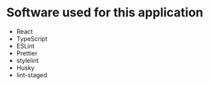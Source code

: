 # Software used for this application
- React
- TypeScript
- ESLint
- Prettier
- stylelint
- Husky
- lint-staged

